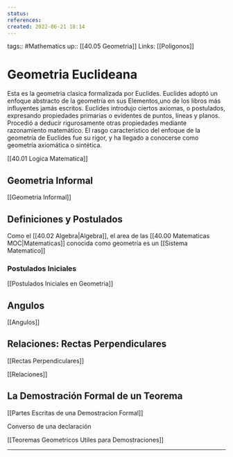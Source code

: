 ```yaml
---
status:
references:
created: 2022-06-21 18:14
---
```

tags:: #Mathematics 
up:: [[40.05 Geometria]]
Links: [[Poligonos]] 
# Geometria Euclideana
Esta es la geometria clasica formalizada por Euclides. Euclides adoptó un enfoque abstracto de la geometría en sus Elementos,uno de los libros más influyentes jamás escritos. Euclides introdujo ciertos axiomas, o postulados, expresando propiedades primarias o evidentes de puntos, líneas y planos. Procedió a deducir rigurosamente otras propiedades mediante razonamiento matemático. El rasgo característico del enfoque de la geometría de Euclides fue su rigor, y ha llegado a conocerse como geometría axiomática o sintética.

[[40.01 Logica Matematica]]

## Geometria Informal
[[Geometria Informal]]

## Definiciones y Postulados
Como el [[40.02 Algebra|Algebra]], el area de las [[40.00 Matematicas MOC|Matematicas]] conocida como geometría es un [[Sistema Matematico]]

### Postulados Iniciales
[[Postulados Iniciales en Geometria]]

## Angulos 
[[Angulos]]

## Relaciones: Rectas Perpendiculares
[[Rectas Perpendiculares]]

[[Relaciones]]

## La Demostración Formal de un Teorema
[[Partes Escritas de una Demostracion Formal]]

Converso de una declaración

[[Teoremas Geometricos Utiles para Demostraciones]]
___
